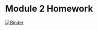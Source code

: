 # Module 2 Homework
[![Binder](https://mybinder.org/badge_logo.svg)](https://mybinder.org/v2/gh/toddshev/python-homework/master?filepath=https%3A%2F%2Fgithub.com%2Ftoddshev%2Fpython-homework%2Fblob%2Fmaster%2FPyRamen%2Fpyramen.py)
